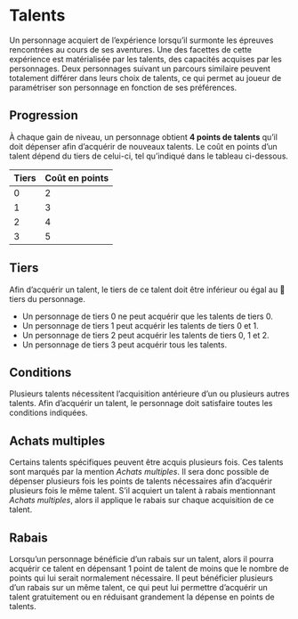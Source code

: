 # Talents

Un personnage acquiert de l’expérience lorsqu’il surmonte les épreuves rencontrées au cours de ses aventures. Une des facettes de cette expérience est matérialisée par les talents, des capacités acquises par les personnages. Deux personnages suivant un parcours similaire peuvent totalement différer dans leurs choix de talents, ce qui permet au joueur de paramétriser son personnage en fonction de ses préférences.

## Progression

À chaque gain de niveau, un personnage obtient **4 points de talents** qu’il doit dépenser afin d’acquérir de nouveaux talents. Le coût en points d’un talent dépend du tiers de celui-ci, tel qu’indiqué dans le tableau ci-dessous.

| Tiers | Coût en points |
| ----- | -------------- |
| 0     | 2              |
| 1     | 3              |
| 2     | 4              |
| 3     | 5              |

## Tiers

Afin d’acquérir un talent, le tiers de ce talent doit être inférieur ou égal au 🚧tiers du personnage.

- Un personnage de tiers 0 ne peut acquérir que les talents de tiers 0.
- Un personnage de tiers 1 peut acquérir les talents de tiers 0 et 1.
- Un personnage de tiers 2 peut acquérir les talents de tiers 0, 1 et 2.
- Un personnage de tiers 3 peut acquérir tous les talents.

## Conditions

Plusieurs talents nécessitent l’acquisition antérieure d’un ou plusieurs autres talents. Afin d’acquérir un talent, le personnage doit satisfaire toutes les conditions indiquées.

## Achats multiples

Certains talents spécifiques peuvent être acquis plusieurs fois. Ces talents sont marqués par la mention _Achats multiples_. Il sera donc possible de dépenser plusieurs fois les points de talents nécessaires afin d’acquérir plusieurs fois le même talent. S’il acquiert un talent à rabais mentionnant _Achats multiples_, alors il applique le rabais sur chaque acquisition de ce talent.

## Rabais

Lorsqu’un personnage bénéficie d’un rabais sur un talent, alors il pourra acquérir ce talent en dépensant 1 point de talent de moins que le nombre de points qui lui serait normalement nécessaire. Il peut bénéficier plusieurs d’un rabais sur un même talent, ce qui peut lui permettre d’acquérir un talent gratuitement ou en réduisant grandement la dépense en points de talents.
